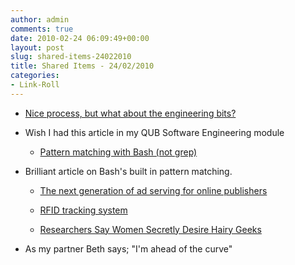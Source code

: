 ```yaml
---
author: admin
comments: true
date: 2010-02-24 06:09:49+00:00
layout: post
slug: shared-items-24022010
title: Shared Items - 24/02/2010
categories:
- Link-Roll
---
```


  * [Nice process, but what about the engineering bits?](http://feedproxy.google.com/~r/AyendeRahien/~3/dKBYl-3LgBg/nice-process-but-what-about-the-engineering-bits.aspx)
  
- Wish I had this article in my QUB Software Engineering module
  * [Pattern matching with Bash (not grep)](http://www.vidarholen.net/contents/blog/?p=19)
  
- Brilliant article on Bash's built in pattern matching.
  * [The next generation of ad serving for online publishers](http://feedproxy.google.com/~r/blogspot/MKuf/~3/VJ6l9QhXJ_k/next-generation-of-ad-serving-for.html)
  

  * [RFID tracking system](http://hackaday.com/2010/02/20/rfid-tracking-system/)
  

  * [Researchers Say Women Secretly Desire Hairy Geeks](http://rss.slashdot.org/~r/Slashdot/slashdot/~3/ZQu_tFMA1O8/Researchers-Say-Women-Secretly-Desire-Hairy-Geeks)
  
- As my partner Beth says; "I'm ahead of the curve"
